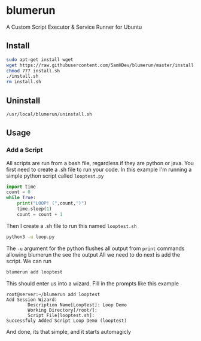 # blumerun
A Custom Script Executor &amp; Service Runner for Ubuntu

## Install
```bash
sudo apt-get install wget
wget https://raw.githubusercontent.com/SamHDev/blumerun/master/install.sh
chmod 777 install.sh
./install.sh
rm install.sh
```
## Uninstall
```bash
/usr/local/blumerun/uninstall.sh
```

## Usage
### Add a Script
All scripts are run from a bash file, regardless if they are python or java.
You first need to create a .sh file to run your code. 
In this example I'm running a simple python script called `looptest.py`
```py
import time
count = 0
while True:
    print("LOOP! (",count,")")
    time.sleep(1)
    count = count + 1
```
Then I create a .sh file to run this named `looptest.sh`
```bash
python3 -u loop.py
```
The `-u` argument for the python flushes all output from `print` commands allowing blumerun the see the output
All we need to do next is add the script. We can run
```bash
blumerun add looptest
```
This should enter us into a wizard. Fill in the prompts like this example
```
root@server:~/blumerun add looptest
Add Session Wizard:
        Description Name[Looptest]: Loop Demo
        Working Directory[/root/]:
        Script File[looptest.sh]:
Successfuly Added Script Loop Demo (looptest)
```
And done, its that simple, and it starts automagicly
